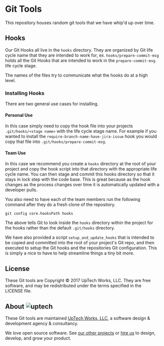 # Git Tools

This repository houses random git tools that we have whip'd up over time.

## Hooks

Our Git Hooks all live in the `hooks` directory. They are organized by Git
life cycle name that they are intended to work for, ex.
`hooks/prepare-commit-msg` holds all the Git Hooks that are intended to work in
the `prepare-commit-msg` life cycle stage.

The names of the files try to communicate what the hooks do at a high level.

### Installing Hooks

There are two general use cases for installing.

#### Personal Use

In this case simply need to copy the hook file into your projects
`.git/hooks/<stage name>` with the life cycle stage name. For example if you
wanted to install the `require-branch-name-have-jira-issue` hook you would copy
that file into `.git/hooks/prepare-commit-msg`.

#### Team Use

In this case we recommend you create a `hooks` directory at the root of your
project and copy the hook script into that directory with the appropriate life
cycle name. You can then stage and commit this hooks directory so that it stays
in lock step with the code base. This is great because as the hook changes as
the process changes over time it is automatically updated with a developer
pulls.

You also need to have each of the team members run the following command after
they do a fresh clone of the repository.

    git config core.hooksPath hooks

The above tells Git to look inside the `hooks` directory within the project for
the hooks rather than the default `.git/hooks` directory.

We have also provided a script `setup_and_update_hooks` that is intended to be
copied and committed into the root of your project's Git repo, and then executed
to setup the Git hooks and the repositories Git configuration. This is simply a
nice to have to help streamline things a tiny bit more.

## License

These Git tools are Copyright © 2017 UpTech Works, LLC. They are free software,
and may be redistributed under the terms specified in the LICENSE file.

## About ![uptech](http://upte.ch/img/logo.png)

These Git tools are maintained [UpTech Works, LLC][uptech], a software design &
development agency & consultancy.

We love open source software. See [our other projects][community] or
[hire us][hire] to design, develop, and grow your product.

[community]: https://github.com/uptech
[hire]: http://upte.ch
[uptech]: http://upte.ch
